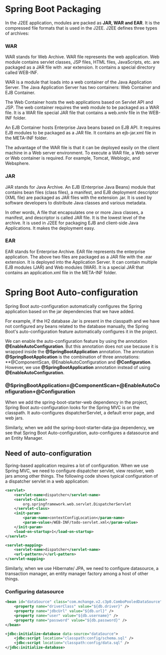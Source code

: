 # Spring Boot Packaging
In the J2EE application, modules are packed as **JAR, WAR and EAR**. It is the compressed file formats that is used in the J2EE. J2EE defines three types of archives:

### WAR
WAR stands for Web Archive. WAR file represents the web application. Web module contains servlet classes, JSP files, HTML files, JavaScripts, etc. are packaged as a JAR file with .war extension. It contains a special directory called WEB-INF.

WAR is a module that loads into a web container of the Java Application Server. The Java Application Server has two containers: Web Container and EJB Container.

The Web Container hosts the web applications based on Servlet API and JSP. The web container requires the web module to be packaged as a WAR file. It is a WAR file special JAR file that contains a web.xmlv file in the WEB-INF folder.

An EJB Container hosts Enterprise Java beans based on EJB API. It requires EJB modules to be packaged as a JAR file. It contains an ejb-jar.xml file in the META-INF folder.

The advantage of the WAR file is that it can be deployed easily on the client machine in a Web server environment. To execute a WAR file, a Web server or Web container is required. For example, Tomcat, Weblogic, and Websphere.

### JAR
JAR stands for Java Archive. An EJB (Enterprise Java Beans) module that contains bean files (class files), a manifest, and EJB deployment descriptor (XML file) are packaged as JAR files with the extension .jar. It is used by software developers to distribute Java classes and various metadata.

In other words, A file that encapsulates one or more Java classes, a manifest, and descriptor is called JAR file. It is the lowest level of the archive. It is used in J2EE for packaging EJB and client-side Java Applications. It makes the deployment easy.

### EAR
EAR stands for Enterprise Archive. EAR file represents the enterprise application. The above two files are packaged as a JAR file with the .ear extension. It is deployed into the Application Server. It can contain multiple EJB modules (JAR) and Web modules (WAR). It is a special JAR that contains an application.xml file in the META-INF folder.


# Spring Boot Auto-configuration
Spring Boot auto-configuration automatically configures the Spring application based on the jar dependencies that we have added.

For example, if the H2 database Jar is present in the classpath and we have not configured any beans related to the database manually, the Spring Boot's auto-configuration feature automatically configures it in the project.

We can enable the auto-configuration feature by using the annotation **@EnableAutoConfiguration**. But this annotation does not use because it is wrapped inside the **@SpringBootApplication** annotation. The annotation **@SpringBootApplication** is the combination of three annotations: **@ComponentScan, @EnableAutoConfiguration and **@Configuration**. However, we use **@SpringBootApplication** annotation instead of using **@EnableAutoConfiguration**.

### @SpringBootApplication=@ComponentScan+@EnableAutoConfiguration+@Configuration

When we add the spring-boot-starter-web dependency in the project, Spring Boot auto-configuration looks for the Spring MVC is on the classpath. It auto-configures dispatcherServlet, a default error page, and web jars.

Similarly, when we add the spring-boot-starter-data-jpa dependency, we see that Spring Boot Auto-configuration, auto-configures a datasource and an Entity Manager.

## Need of auto-configuration
Spring-based application requires a lot of configuration. When we use Spring MVC, we need to configure dispatcher servlet, view resolver, web jars among other things. The following code shows typical configuration of a dispatcher servlet in a web application:

```xml
<servlet>  
    <servlet-name>dispatcher</servlet-name>  
    <servlet-class>  
        org.springframework.web.servlet.DispatcherServlet  
    </servlet-class>  
    <init-param>  
        <param-name>contextConfigLocation</param-name>  
        <param-value>/WEB-INF/todo-servlet.xml</param-value>  
    </init-param>  
    <load-on-startup>1</load-on-startup>  
</servlet>  

<servlet-mapping>  
    <servlet-name>dispatcher</servlet-name>  
    <url-pattern>/</url-pattern>  
</servlet-mapping>  
```

Similarly, when we use Hibernate/ JPA, we need to configure datasource, a transaction manager, an entity manager factory among a host of other things.

### Configuring datasource

```xml
<bean id="dataSource" class="com.mchange.v2.c3p0.ComboPooledDataSource" destroy-method="close">  
    <property name="driverClass" value="${db.driver}" />  
    <property name="jdbcUrl" value="${db.url}" />  
    <property name="user" value="${db.username}" />  
    <property name="password" value="${db.password}" />  
</bean>

<jdbc:initialize-database data-source="dataSource">  
    <jdbc:script location="classpath:config/schema.sql" />  
    <jdbc:script location="classpath:config/data.sql" />  
</jdbc:initialize-database>  
```
